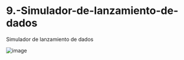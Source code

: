 # 9.-Simulador-de-lanzamiento-de-dados
Simulador de lanzamiento de dados


![image](https://github.com/user-attachments/assets/5fedeca1-d163-4a7d-bcaf-b340c74edd1b)
